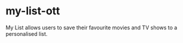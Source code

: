 # my-list-ott
My List allows users to save their favourite movies and TV shows to a personalised list.
